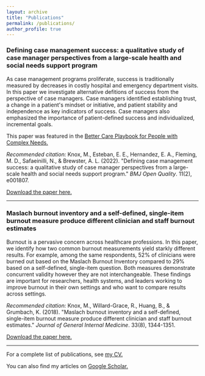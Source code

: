 ```yaml
---
layout: archive
title: "Publications"
permalink: /publications/
author_profile: true
---
```


### Defining case management success: a qualitative study of case manager perspectives from a large-scale health and social needs support program

As case management programs proliferate, success is traditionally measured by decreases in costly hospital and emergency department visits. In this paper we investigate alternative defitions of success from the perspective of case managers. Case managers identified establishing trust, a change in a patient's mindset or initiative, and patient stability and independence as key indicators of success. Case managers also emphasized the importance of patient-defined success and individualized, incremental goals. 

This paper was featured in the [Better Care Playbook for People with Complex Needs.](https://www.bettercareplaybook.org/resources/defining-case-management-success-qualitative-study-case-manager-perspectives-large-scale)

<i>Recommended citation:</i> Knox, M., Esteban, E. E., Hernandez, E. A., Fleming, M. D., Safaeinilli, N., & Brewster, A. L. (2022). "Defining case management success: a qualitative study of case manager perspectives from a large-scale health and social needs support program." <i>BMJ Open Quality</i>. 11(2), e001807.

[Download the paper here.](http://margae-knox.github.io/files/Knox-case-management-success.pdf)

<hr>

### Maslach burnout inventory and a self-defined, single-item burnout measure produce different clinician and staff burnout estimates

Burnout is a pervasive concern across healthcare professions. In this paper, we identify how two common burnout measurements yield starkly different results. For example, among the same respondents, 52% of clinicians were burned out based on the Maslach Burnout Inventory compared to 29% based on a self-defined, single-item question. Both measures demonstrate concurrent validity however they are not interchangeable. These findings are important for researchers, health systems, and leaders working to improve burnout in their own settings and who want to compare results across settings. 

<i>Recommended citation:</i> Knox, M., Willard-Grace, R., Huang, B., & Grumbach, K. (2018). "Maslach burnout inventory and a self-defined, single-item burnout measure produce different clinician and staff burnout estimates." <i>Journal of General Internal Medicine</i>. 33(8), 1344-1351. 

[Download the paper here.](http://margae-knox.github.io/files/Knox-burnout-measures.pdf)

<hr>

For a complete list of publications, see [my CV.](https://margae-knox.github.io/cv/)

You can also find my articles on [Google Scholar.](https://scholar.google.com/citations?user=sNWlVW4AAAAJ&hl=en&oi=ao) 



